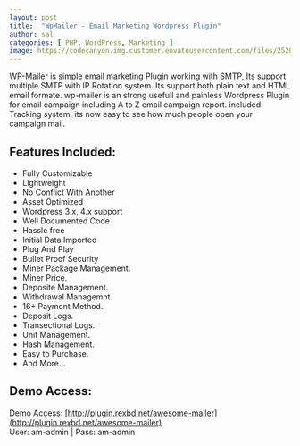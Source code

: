 ```yaml
---
layout: post
title:  "WpMailer - Email Marketing Wordpress Plugin"
author: sal
categories: [ PHP, WordPress, Marketing ]
image: https://codecanyon.img.customer.envatousercontent.com/files/252044075/cover.jpg?auto=compress%2Cformat&fit=crop&crop=top&max-h=8000&max-w=590&s=c956aaf978831065714c810f9b5c07a2
---
```

WP-Mailer is simple email marketing Plugin working with SMTP, Its support multiple SMTP with IP Rotation system. Its support both plain text and HTML email formate. wp-mailer is an strong usefull and painless Wordpress Plugin for email campaign including A to Z email campaign report. included Tracking system, its now easy to see how much people open your campaign mail.  

## Features Included:

*   Fully Customizable
*   Lightweight
*   No Conflict With Another
*   Asset Optimized
*   Wordpress 3.x, 4.x support
*   Well Documented Code
*   Hassle free
*   Initial Data Imported
*   Plug And Play
*   Bullet Proof Security
*   Miner Package Management.
*   Miner Price.
*   Deposite Management.
*   Withdrawal Managemnt.
*   16+ Payment Method.
*   Deposit Logs.
*   Transectional Logs.
*   Unit Management.
*   Hash Management.
*   Easy to Purchase.
*   And More…

## Demo Access:

Demo Access: [http://plugin.rexbd.net/awesome-mailer](http://plugin.rexbd.net/awesome-mailer)  
User: am-admin | Pass: am-admin